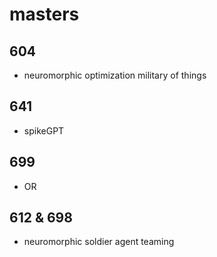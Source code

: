 # masters


## 604
- neuromorphic optimization military of things
  
## 641
- spikeGPT
  
## 699
- OR

## 612 & 698
- neuromorphic soldier agent teaming
